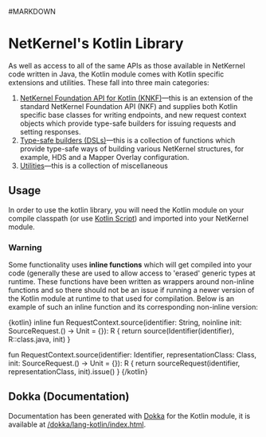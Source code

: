 #MARKDOWN

# NetKernel's Kotlin Library

As well as access to all of the same APIs as those available in NetKernel code written in Java, the Kotlin module comes
with Kotlin specific extensions and utilities. These fall into three main categories:

1. [NetKernel Foundation API for Kotlin (KNKF)](doc:lang:kotlin:library:knkf)—this is an extension of the standard
NetKernel Foundation API (NKF) and supplies both Kotlin specific base classes for writing endpoints, and new request
context objects which provide type-safe builders for issuing requests and setting responses.
2. [Type-safe builders (DSLs)](doc:lang:kotlin:library:dsls)—this is a collection of functions which provide type-safe ways
of building various NetKernel structures, for example, HDS and a Mapper Overlay configuration.
3. [Utilities](doc:lang:kotlin:library:util)—this is a collection of miscellaneous 

## Usage

In order to use the kotlin library, you will need the Kotlin module on your compile classpath (or use [Kotlin Script](doc:lang:kotlin:script))
and imported into your NetKernel module.

### Warning

Some functionality uses **inline functions** which will get compiled into your code (generally these are used
to allow access to 'erased' generic types at runtime. These functions have been written as wrappers around non-inline
functions and so there should not be an issue if running a newer version of the Kotlin module at runtime to that used
for compilation. Below is an example of such an inline function and its corresponding non-inline version:

{kotlin}
inline fun <reified R> RequestContext.source(identifier: String, noinline init: SourceRequest<R>.() -> Unit = {}): R {
    return source(Identifier(identifier), R::class.java, init)
}

fun <R> RequestContext.source(identifier: Identifier, representationClass: Class<R>, init: SourceRequest<R>.() -> Unit = {}): R {
    return sourceRequest(identifier, representationClass, init).issue()
}
{/kotlin}

## Dokka (Documentation)

Documentation has been generated with [Dokka](https://github.com/Kotlin/dokka) for the Kotlin module, it is available at
[/dokka/lang-kotlin/index.html](../../../dokka/urn.org.netkernel.lang.kotlin/index.html).
